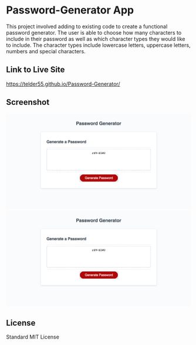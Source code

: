 # Password-Generator App
This project involved adding to existing code to create a functional password generator. The user is able to choose how many characters to include in their password as well as which character types they would like to include. The character types include lowercase letters, uppercase letters, numbers and special characters. 

## Link to Live Site
https://telder55.github.io/Password-Generator/

## Screenshot
![Password Generator Screenshot](assets/Images/Password-Generator-screenshot.png?raw=true)
![Alt text](assets/Images/Password-Generator-screenshot.png?raw=true "About Me Page - Mobile")

## License
Standard MIT License